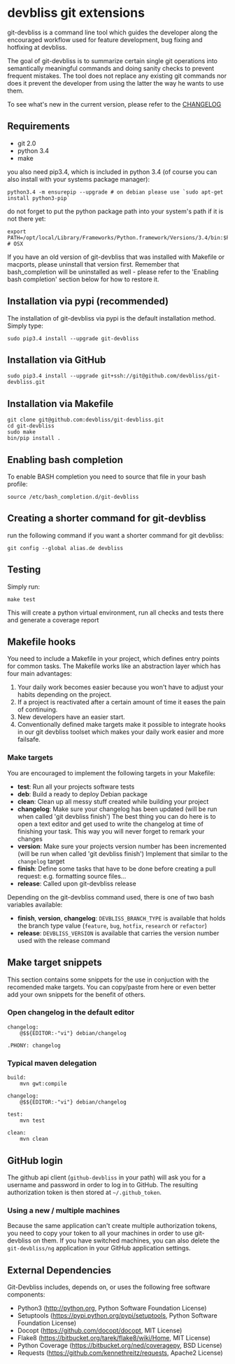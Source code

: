 # devbliss git extensions

git-devbliss is a command line tool which guides the developer along the
encouraged workflow used for feature development, bug fixing and hotfixing at
devbliss.

The goal of git-devbliss is to summarize certain single git operations into
semantically meaningful commands and doing sanity checks to prevent frequent
mistakes.
The tool does not replace any existing git commands nor does it
prevent the developer from using the latter the way he wants to use them.

To see what's new in the current version, please refer to the [CHANGELOG](https://github.com/devbliss/git-devbliss/blob/master/CHANGES.md)

## Requirements

- git 2.0
- python 3.4
- make


you also need pip3.4, which is included in python 3.4 (of course you can also install with your systems package manager):

    python3.4 -m ensurepip --upgrade # on debian please use `sudo apt-get install python3-pip`

do not forget to put the python package path into your system's path if it is not there yet:

    export PATH=/opt/local/Library/Frameworks/Python.framework/Versions/3.4/bin:$PATH # OSX
    
If you have an old version of git-devbliss that was installed with Makefile or macports, please uninstall that version first. Remember that bash_completion will be uninstalled as well - please refer to the 'Enabling bash completion' section below for how to restore it.

## Installation via pypi (recommended)

The installation of git-devbliss via pypi is the default installation
method. Simply type:

    sudo pip3.4 install --upgrade git-devbliss

## Installation via GitHub

    sudo pip3.4 install --upgrade git+ssh://git@github.com/devbliss/git-devbliss.git

## Installation via Makefile

    git clone git@github.com:devbliss/git-devbliss.git
    cd git-devbliss
    sudo make
    bin/pip install .

## Enabling bash completion

To enable BASH completion you need to source that file in your bash profile:

    source /etc/bash_completion.d/git-devbliss


## Creating a shorter command for git-devbliss

run the following command if you want a shorter command for git devbliss:
    
    git config --global alias.de devbliss

## Testing

Simply run:

    make test

This will create a python virtual environment, run all checks and tests there and generate a coverage report


## Makefile hooks

You need to include a Makefile in your project, which defines entry points for
common tasks. The Makefile works like an abstraction layer which has
four main advantages:

 1. Your daily work becomes easier because you won't have to adjust your habits
    depending on the project.
 2. If a project is reactivated after a certain amount of time it eases the
    pain of continuing.
 3. New developers have an easier start.
 4. Conventionally defined make targets make it
    possible to integrate hooks in our git devbliss toolset which makes your
    daily work easier and more failsafe.

### Make targets

You are encouraged to implement the following targets in your Makefile:

- **test**: Run all your projects software tests
- **deb**: Build a ready to deploy Debian package
- **clean**: Clean up all messy stuff created while building your project
- **changelog**: Make sure your changelog has been updated (will be run when
  called 'git devbliss finish') The best thing you can do here is to open a
  text editor and get used to write the changelog at time of finishing your
  task. This way you will never forget to remark your changes
- **version**: Make sure your projects version number has been incremented
  (will be run when called 'git devbliss finish') Implement that similar to the
  `changelog` target
- **finish**: Define some tasks that have to be done before creating a pull
  request: e.g. formatting source files...
- **release**: Called upon git-devbliss release

Depending on the git-devbliss command used, there is one of two bash variables
available:
- **finish**, **version**, **changelog**:  `DEVBLISS_BRANCH_TYPE` is available that holds the branch type
  value (`feature`, `bug`, `hotfix`, `research` or `refactor`)
- **release**: `DEVBLISS_VERSION` is available that carries the version number
  used with the release command

## Make target snippets

This section contains some snippets for the use in conjuction with the
recomended make targets. You can copy/paste from here or even better add your
own snippets for the benefit of others.

### Open changelog in the default editor

    changelog:
    	@$${EDITOR:-"vi"} debian/changelog

    .PHONY: changelog

### Typical maven delegation

    build:
    	mvn gwt:compile

    changelog:
    	@$${EDITOR:-"vi"} debian/changelog

    test:
    	mvn test

    clean:
    	mvn clean

## GitHub login

The github api client (`github-devbliss` in your path) will ask you for a username
and password in order to log in to GitHub. The resulting authorization token is then
stored at `~/.github_token`.

### Using a new / multiple machines

Because the same application can't create multiple authorization tokens, you need to
copy your token to all your machines in order to use git-devbliss on them. If you have
switched machines, you can also delete the `git-devbliss/ng` application in your GitHub
application settings.


## External Dependencies

Git-Devbliss includes, depends on, or uses the following free software components:

- Python3 (http://python.org, Python Software Foundation License)
- Setuptools (https://pypi.python.org/pypi/setuptools, Python Software Foundation License)
- Docopt (https://github.com/docopt/docopt, MIT License)
- Flake8 (https://bitbucket.org/tarek/flake8/wiki/Home, MIT License)
- Python Coverage (https://bitbucket.org/ned/coveragepy, BSD License)
- Requests (https://github.com/kennethreitz/requests, Apache2 License)
